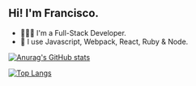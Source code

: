 ## Hi! I'm Francisco.
- 👨🏻‍💻 I'm a Full-Stack Developer.
- 👀 I use Javascript, Webpack, React, Ruby & Node.

[![Anurag's GitHub stats](https://github-readme-stats.vercel.app/api?username=franciscoPonceDev&count_private=true&show_icons=true&theme=tokyonight)](https://github.com/anuraghazra/github-readme-stats)

[![Top Langs](https://github-readme-stats.vercel.app/api/top-langs/?username=franciscoPonceDev&layout=compact&theme=tokyonight)](https://github.com/anuraghazra/github-readme-stats)

<!--
**franciscoPonceDev/franciscoPonceDev** is a ✨ _special_ ✨ repository because its `README.md` (this file) appears on your GitHub profile.

Here are some ideas to get you started:

- 🔭 I’m currently working on ...
- 🌱 I’m currently learning ...
- 👯 I’m looking to collaborate on ...
- 🤔 I’m looking for help with ...
- 💬 Ask me about ...
- 📫 How to reach me: ...
- 😄 Pronouns: ...
- ⚡ Fun fact: ...
-->
